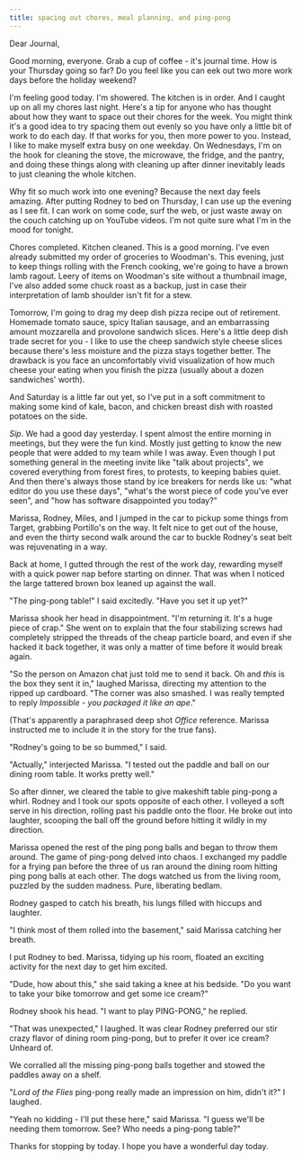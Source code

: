 ```yaml
---
title: spacing out chores, meal planning, and ping-pong
---
```


Dear Journal,

Good morning, everyone.  Grab a cup of coffee - it's journal time.
How is your Thursday going so far?  Do you feel like you can eek out
two more work days before the holiday weekend?

I'm feeling good today.  I'm showered.  The kitchen is in order.  And
I caught up on all my chores last night.  Here's a tip for anyone who
has thought about how they want to space out their chores for the
week.  You might think it's a good idea to try spacing them out evenly
so you have only a little bit of work to do each day.  If that works
for you, then more power to you.  Instead, I like to make myself extra
busy on one weekday.  On Wednesdays, I'm on the hook for cleaning the
stove, the microwave, the fridge, and the pantry, and doing these
things along with cleaning up after dinner inevitably leads to just
cleaning the whole kitchen.

Why fit so much work into one evening?  Because the next day feels
amazing.  After putting Rodney to bed on Thursday, I can use up the
evening as I see fit.  I can work on some code, surf the web, or just
waste away on the couch catching up on YouTube videos.  I'm not quite
sure what I'm in the mood for tonight.

Chores completed.  Kitchen cleaned.  This is a good morning.  I've
even already submitted my order of groceries to Woodman's.  This
evening, just to keep things rolling with the French cooking, we're
going to have a brown lamb ragout.  Leery of items on Woodman's site
without a thumbnail image, I've also added some chuck roast as a
backup, just in case their interpretation of lamb shoulder isn't fit
for a stew.

Tomorrow, I'm going to drag my deep dish pizza recipe out of
retirement.  Homemade tomato sauce, spicy Italian sausage, and an
embarrassing amount mozzarella and provolone sandwich slices.  Here's
a little deep dish trade secret for you - I like to use the cheep
sandwich style cheese slices because there's less moisture and the
pizza stays together better.  The drawback is you face an
uncomfortably vivid visualization of how much cheese your eating when
you finish the pizza (usually about a dozen sandwiches' worth).

And Saturday is a little far out yet, so I've put in a soft commitment
to making some kind of kale, bacon, and chicken breast dish with
roasted potatoes on the side.

_Sip_.  We had a good day yesterday.  I spent almost the entire
morning in meetings, but they were the fun kind.  Mostly just getting
to know the new people that were added to my team while I was away.
Even though I put something general in the meeting invite like "talk
about projects", we covered everything from forest fires, to protests,
to keeping babies quiet.  And then there's always those stand by ice
breakers for nerds like us: "what editor do you use these days",
"what's the worst piece of code you've ever seen", and "how has
software disappointed you today?"

Marissa, Rodney, Miles, and I jumped in the car to pickup some things
from Target, grabbing Portillo's on the way.  It felt nice to get out
of the house, and even the thirty second walk around the car to buckle
Rodney's seat belt was rejuvenating in a way.

Back at home, I gutted through the rest of the work day, rewarding
myself with a quick power nap before starting on dinner.  That was
when I noticed the large tattered brown box leaned up against the
wall.

"The ping-pong table!" I said excitedly.  "Have you set it up yet?"

Marissa shook her head in disappointment.  "I'm returning it.  It's a
huge piece of crap."  She went on to explain that the four stabilizing
screws had completely stripped the threads of the cheap particle
board, and even if she hacked it back together, it was only a matter
of time before it would break again.

"So the person on Amazon chat just told me to send it back.  Oh and
_this_ is the box they sent it in," laughed Marissa, directing my
attention to the ripped up cardboard.  "The corner was also smashed.
I was really tempted to reply _Impossible - you packaged it like an
ape_."

(That's apparently a paraphrased deep shot _Office_ reference.
Marissa instructed me to include it in the story for the true fans).

"Rodney's going to be so bummed," I said.

"Actually," interjected Marissa.  "I tested out the paddle and ball on
our dining room table.  It works pretty well."

So after dinner, we cleared the table to give makeshift table
ping-pong a whirl.  Rodney and I took our spots opposite of each
other.  I volleyed a soft serve in his direction, rolling past his
paddle onto the floor.  He broke out into laughter, scooping the ball
off the ground before hitting it wildly in my direction.

Marissa opened the rest of the ping pong balls and began to throw them
around.  The game of ping-pong delved into chaos.  I exchanged my
paddle for a frying pan before the three of us ran around the dining
room hitting ping pong balls at each other.  The dogs watched us from
the living room, puzzled by the sudden madness.  Pure, liberating
bedlam.

Rodney gasped to catch his breath, his lungs filled with hiccups and
laughter.

"I think most of them rolled into the basement," said Marissa catching
her breath.

I put Rodney to bed.  Marissa, tidying up his room, floated an
exciting activity for the next day to get him excited.

"Dude, how about this," she said taking a knee at his bedside.  "Do
you want to take your bike tomorrow and get some ice cream?"

Rodney shook his head.  "I want to play PING-PONG," he replied.

"That was unexpected," I laughed.  It was clear Rodney preferred our
stir crazy flavor of dining room ping-pong, but to prefer it over ice
cream?  Unheard of.

We corralled all the missing ping-pong balls together and stowed the
paddles away on a shelf.

"_Lord of the Flies_ ping-pong really made an impression on him,
didn't it?" I laughed.

"Yeah no kidding - I'll put these here," said Marissa.  "I guess we'll
be needing them  tomorrow.  See?  Who needs a ping-pong table?"

Thanks for stopping by today.  I hope you have a wonderful day today.
